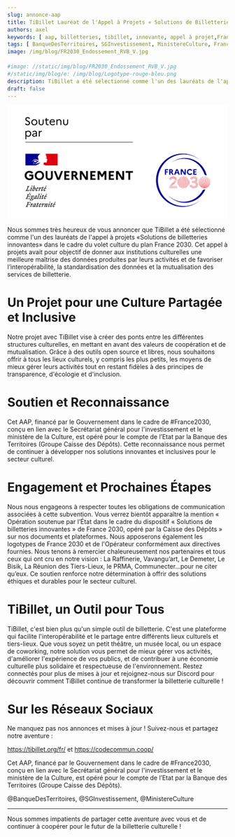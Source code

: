 ```yaml
---
slug: annonce-aap
title: TiBillet Lauréat de l'Appel à Projets « Solutions de Billetteries Innovantes » !
authors: axel
keywords: [ aap, billetteries, tibillet, innovante, appel à projet,France2030, ministère de la culture, Caisse des Dépôts, Banque des Territoires, gouvernement ]
tags: [ BanqueDesTerritoires, SGInvestissement, MinistereCulture, France2030, tibillet, ]
image: /img/blog/FR2030_Endossement_RVB_V.jpg

#image: //static/img/blog/FR2030_Endossement_RVB_V.jpg
#/static/img/blog/e: /img/blog/Logotype-rouge-bleu.png
description: TiBillet a été sélectionné comme l'un des lauréats de l'appel à projets « Solutions de billetteries innovantes ».
draft: false
---
```


![/img/blog/FR2030_Endossement_RVB_V.jpg](/img/blog/FR2030_Endossement_RVB_V.jpg)

Nous sommes très heureux de vous annoncer que TiBillet a été sélectionné comme l'un des lauréats de l'appel à projets «Solutions de billetteries innovantes» dans le cadre du volet culture du plan France 2030. Cet appel à projets avait pour objectif de donner aux institutions culturelles une meilleure maîtrise des données produites par leurs activités 
et de favoriser l’interopérabilité, la standardisation des données et la mutualisation des services de billetterie.

# Un Projet pour une Culture Partagée et Inclusive

Notre projet avec TiBillet vise à créer des ponts entre les différentes structures culturelles, en mettant en avant des valeurs de coopération et de mutualisation. Grâce à des outils open source et libres, nous souhaitons offrir à tous les lieux culturels, y compris les plus petits, les moyens de mieux gérer leurs activités tout en restant fidèles à des principes de transparence, d'écologie et d'inclusion.

# Soutien et Reconnaissance

Cet AAP, financé par le Gouvernement dans le cadre de #France2030, conçu en lien avec le Secrétariat général pour l'investissement et le ministère de la Culture, est opéré pour le compte de l’Etat par la Banque des Territoires (Groupe Caisse des Dépôts). Cette reconnaissance nous permet de continuer à développer nos solutions innovantes et inclusives pour le secteur culturel.

# Engagement et Prochaines Étapes

Nous nous engageons à respecter toutes les obligations de communication associées à cette subvention. Vous verrez bientôt apparaître la mention « Opération soutenue par l’État dans le cadre du dispositif « Solutions de billetteries innovantes » de France 2030, opéré par la Caisse des Dépôts » sur nos documents et plateformes. Nous apposerons également les logotypes de France 2030 et de l'Opérateur conformément aux directives fournies.
Nous tenons à remercier chaleureusement nos partenaires et tous ceux qui ont cru en notre vision : La Raffinerie, Vavangu’art, Le Demeter, Le Bisik, La Réunion des Tiers-Lieux, le PRMA, Communecter…pour ne citer qu’eux. Ce soutien renforce notre détermination à offrir des solutions éthiques et durables pour le secteur culturel.

# TiBillet, un Outil pour Tous

TiBillet, c'est bien plus qu'un simple outil de billetterie. C'est une plateforme qui facilite l'interopérabilité et le partage entre différents lieux culturels et tiers-lieux. Que vous soyez un petit théâtre, un musée local, ou un espace de coworking, notre solution vous permet de mieux gérer vos activités, d'améliorer l'expérience de vos publics, et de contribuer à une économie culturelle plus solidaire et respectueuse de l'environnement.
Restez connectés pour plus de mises à jour et rejoignez-nous sur Discord pour découvrir comment TiBillet continue de transformer la billetterie culturelle !


# Sur les Réseaux Sociaux

Ne manquez pas nos annonces et mises à jour ! Suivez-nous et partagez notre aventure :

https://tibillet.org/fr/
et
https://codecommun.coop/

Cet AAP, financé par le Gouvernement dans le cadre de #France2030, conçu en lien avec le Secrétariat général pour l'investissement et le ministère de la Culture, est opéré pour le compte de l’Etat par la Banque des Territoires (Groupe Caisse des Dépôts).

@BanqueDesTerritoires, @SGInvestissement, @MinistereCulture
________________________________________

Nous sommes impatients de partager cette aventure avec vous et de continuer à coopérer pour le futur de la billetterie culturelle !
